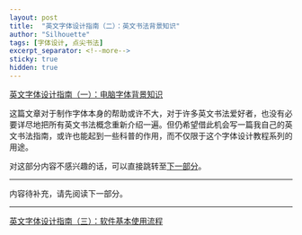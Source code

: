 ```yaml
---
layout: post
title:  "英文字体设计指南（二）：英文书法背景知识"
author: "Silhouette"
tags: [字体设计, 点尖书法]
excerpt_separator: <!--more-->
sticky: true
hidden: true
---
```


<!--more-->

[英文字体设计指南（一）：电脑字体背景知识](/2025-06-13/英文字体设计指南-一-电脑字体背景知识)

这篇文章对于制作字体本身的帮助或许不大，对于许多英文书法爱好者，也没有必要详尽地把所有英文书法概念重新介绍一遍。但仍希望借此机会写一篇我自己的英文书法指南，或许也能起到一些科普的作用，而不仅限于这个字体设计教程系列的用途。

对这部分内容不感兴趣的话，可以直接跳转至[下一部分](/2025-06-24/英文字体设计指南-三-软件基本使用流程)。

---

内容待补充，请先阅读下一部分。

---

[英文字体设计指南（三）：软件基本使用流程](/2025-06-24/英文字体设计指南-三-软件基本使用流程)
